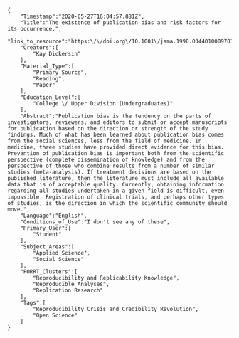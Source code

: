 
    {
        "Timestamp":"2020-05-27T16:04:57.881Z",
        "Title":"The existence of publication bias and risk factors for its occurrence.",
        "link_to_resource":"https:\/\/doi.org\/10.1001\/jama.1990.03440100097014",
        "Creators":[
            "Kay Dickersin"
        ],
        "Material_Type":[
            "Primary Source",
            "Reading",
            "Paper"
        ],
        "Education_Level":[
            "College \/ Upper Division (Undergraduates)"
        ],
        "Abstract":"Publication bias is the tendency on the parts of investigators, reviewers, and editors to submit or accept manuscripts for publication based on the direction or strength of the study findings. Much of what has been learned about publication bias comes from the social sciences, less from the field of medicine. In medicine, three studies have provided direct evidence for this bias. Prevention of publication bias is important both from the scientific perspective (complete dissemination of knowledge) and from the perspective of those who combine results from a number of similar studies (meta-analysis). If treatment decisions are based on the published literature, then the literature must include all available data that is of acceptable quality. Currently, obtaining information regarding all studies undertaken in a given field is difficult, even impossible. Registration of clinical trials, and perhaps other types of studies, is the direction in which the scientific community should move.",
        "Language":"English",
        "Conditions_of_Use":"I don't see any of these",
        "Primary_User":[
            "Student"
        ],
        "Subject_Areas":[
            "Applied Science",
            "Social Science"
        ],
        "FORRT_Clusters":[
            "Reproducibility and Replicability Knowledge",
            "Reproducible Analyses",
            "Replication Research"
        ],
        "Tags":[
            "Reproducibility Crisis and Credibility Revolution",
            "Open Science"
        ]
    }
